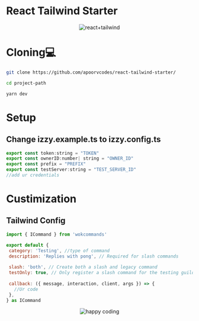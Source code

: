 # React Tailwind Starter

<p align="center">
  <img src="https://cdn.discordapp.com/attachments/847334009838632980/892632184509321286/images_1.png" alt="react+tailwind">
</p>


 # Cloning💻

 ```bash
 git clone https://github.com/apoorvcodes/react-tailwind-starter/
 
 cd project-path
 
 yarn dev
 
 ```
 # Setup
 ## Change izzy.example.ts to izzy.config.ts 
 ```js
export const token:string = "TOKEN"
export const ownerID:number| string = "OWNER_ID"
export const prefix = "PREFIX"
export const testServer:string = "TEST_SERVER_ID"
//add ur credentials
```
 # Custimization 
 
 ## Tailwind Config
 ```js
 import { ICommand } from 'wokcommands'

export default {
  category: 'Testing', //type of command
  description: 'Replies with pong', // Required for slash commands
  
  slash: 'both', // Create both a slash and legacy command
  testOnly: true, // Only register a slash command for the testing guilds
  
  callback: ({ message, interaction, client, args }) => {
    //Ur code
  },
} as ICommand
```


<p align="center">

  <img src="https://cdn.discordapp.com/attachments/783903973878136843/883587565867925514/download-removebg-preview.png" alt="happy coding">
</p>
